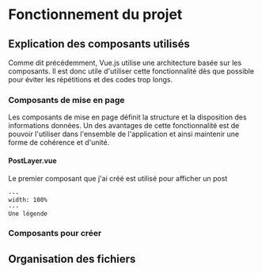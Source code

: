 # Fonctionnement du projet

## Explication des composants utilisés

Comme dit précédemment, Vue.js utilise une architecture basée sur les composants. Il est donc utile d'utiliser cette fonctionnalité dès que possible pour éviter les répétitions et des codes trop longs.
### Composants de mise en page
Les composants de mise en page définit la structure et la disposition des informations données. Un des avantages de cette fonctionnalité est de pouvoir l'utiliser dans l'ensemble de l'application et ainsi maintenir une forme de cohérence et d'unité.
#### PostLayer.vue

Le premier composant que j'ai créé est utilisé pour afficher un post 

```{figure} figures/Exemple_Postlayer.png
---
width: 100%
---
Une légende
```

### Composants pour créer 

## Organisation des fichiers

### 




